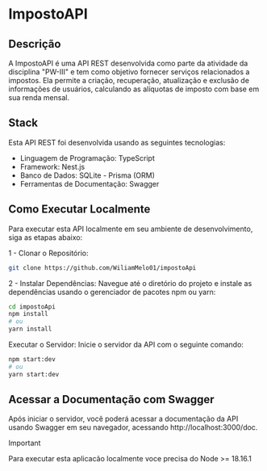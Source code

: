 # ImpostoAPI

## Descrição
A ImpostoAPI é uma API REST desenvolvida como parte da atividade da disciplina "PW-III" e tem como objetivo fornecer serviços relacionados a impostos. Ela permite a criação, recuperação, atualização e exclusão de informações de usuários, calculando as alíquotas de imposto com base em sua renda mensal.

## Stack
Esta API REST foi desenvolvida usando as seguintes tecnologias:

- Linguagem de Programação: TypeScript
- Framework: Nest.js
- Banco de Dados: SQLite - Prisma (ORM)
- Ferramentas de Documentação: Swagger

## Como Executar Localmente
Para executar esta API localmente em seu ambiente de desenvolvimento, siga as etapas abaixo:

1 - Clonar o Repositório:
``` bash
git clone https://github.com/WiliamMelo01/impostoApi
```
2 - Instalar Dependências:
Navegue até o diretório do projeto e instale as dependências usando o gerenciador de pacotes npm ou yarn:
``` bash
cd impostoApi
npm install
# ou
yarn install
```

Executar o Servidor:
Inicie o servidor da API com o seguinte comando:
``` bash
npm start:dev
# ou
yarn start:dev
```

## Acessar a Documentação com Swagger
Após iniciar o servidor, você poderá acessar a documentação da API usando Swagger em seu navegador, acessando http://localhost:3000/doc.

> [!IMPORTANT]
> Para executar esta aplicacão localmente  voce precisa do Node >= 18.16.1

